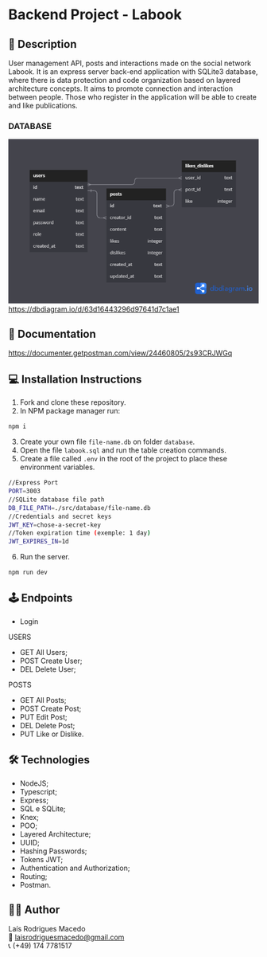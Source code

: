 # Backend Project - Labook

## 📝 Description

User management API, posts and interactions made on the social network Labook. It is an express server back-end application with SQLite3 database, where there is data protection and code organization based on layered architecture concepts.
It aims to promote connection and interaction between people. Those who register in the application will be able to create and like publications.


### DATABASE

![diagramas](./src/assets/projeto-labook.png)
https://dbdiagram.io/d/63d16443296d97641d7c1ae1

## 📜 Documentation

https://documenter.getpostman.com/view/24460805/2s93CRJWGq

## 💻 Installation Instructions

1. Fork and clone these repository.
2. In NPM package manager run:

  ```sh
  npm i
  ```
  
3. Create your own file `file-name.db` on folder `database`.
4. Open the file `labook.sql` and run the table creation commands.
5. Create a file called `.env` in the root of the project to place these environment variables.

  ```sh
  //Express Port
  PORT=3003
  //SQLite database file path
  DB_FILE_PATH=./src/database/file-name.db
  //Credentials and secret keys
  JWT_KEY=chose-a-secret-key
  //Token expiration time (exemple: 1 day)
  JWT_EXPIRES_IN=1d
  ```
  
6. Run the server.
  
  ```sh
  npm run dev
  ```
  
## 🕹 Endpoints

- Login 

USERS
- GET All Users;
- POST Create User; 
- DEL Delete User; 

POSTS
- GET All Posts;
- POST Create Post;
- PUT Edit Post;
- DEL Delete Post;
- PUT Like or Dislike.

## 🛠 Technologies

- NodeJS;
- Typescript;
- Express;
- SQL e SQLite;
- Knex;
- POO;
- Layered Architecture;
- UUID;
- Hashing Passwords;
- Tokens JWT;
- Authentication and Authorization;
- Routing;
- Postman.

## 👩‍💻 Author

Laís Rodrigues Macedo </br>
📧 laisrodriguesmacedo@gmail.com </br>
📞 (+49) 174 7781517
